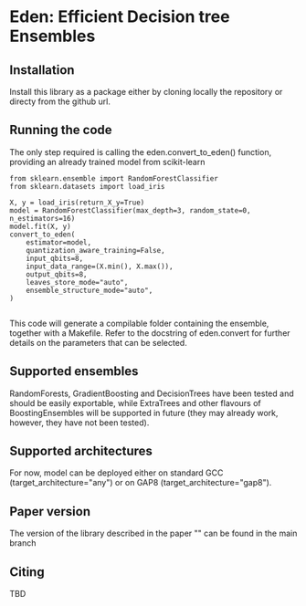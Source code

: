 # **Eden**: **E**fficient **D**ecision tree **En**sembles
## Installation
Install this library as a package either by cloning locally the repository or directy from the github url.

## Running the code
The only step required is calling the eden.convert_to_eden() function, providing an already trained model from scikit-learn

```python3
from sklearn.ensemble import RandomForestClassifier
from sklearn.datasets import load_iris

X, y = load_iris(return_X_y=True)
model = RandomForestClassifier(max_depth=3, random_state=0, n_estimators=16)
model.fit(X, y)
convert_to_eden(
    estimator=model,
    quantization_aware_training=False,
    input_qbits=8,
    input_data_range=(X.min(), X.max()),
    output_qbits=8,
    leaves_store_mode="auto",
    ensemble_structure_mode="auto",
)


```
This code will generate a compilable folder containing the ensemble, together with a Makefile.
Refer to the docstring of eden.convert for further details on the parameters that can be selected.

## Supported ensembles
RandomForests, GradientBoosting and DecisionTrees have been tested and should be easily exportable, while ExtraTrees and other flavours of BoostingEnsembles will be supported in future (they may already work, however, they have not been tested).

## Supported architectures
For now, model can be deployed either on standard GCC (target_architecture="any") or on GAP8 (target_architecture="gap8").

## Paper version
The version of the library described in the paper "" can be found in the main branch

## Citing 
TBD